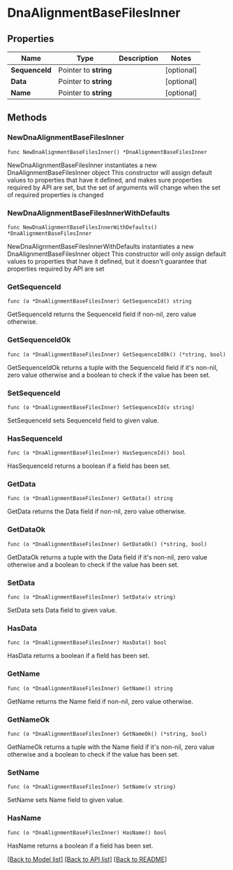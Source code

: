 # DnaAlignmentBaseFilesInner

## Properties

Name | Type | Description | Notes
------------ | ------------- | ------------- | -------------
**SequenceId** | Pointer to **string** |  | [optional] 
**Data** | Pointer to **string** |  | [optional] 
**Name** | Pointer to **string** |  | [optional] 

## Methods

### NewDnaAlignmentBaseFilesInner

`func NewDnaAlignmentBaseFilesInner() *DnaAlignmentBaseFilesInner`

NewDnaAlignmentBaseFilesInner instantiates a new DnaAlignmentBaseFilesInner object
This constructor will assign default values to properties that have it defined,
and makes sure properties required by API are set, but the set of arguments
will change when the set of required properties is changed

### NewDnaAlignmentBaseFilesInnerWithDefaults

`func NewDnaAlignmentBaseFilesInnerWithDefaults() *DnaAlignmentBaseFilesInner`

NewDnaAlignmentBaseFilesInnerWithDefaults instantiates a new DnaAlignmentBaseFilesInner object
This constructor will only assign default values to properties that have it defined,
but it doesn't guarantee that properties required by API are set

### GetSequenceId

`func (o *DnaAlignmentBaseFilesInner) GetSequenceId() string`

GetSequenceId returns the SequenceId field if non-nil, zero value otherwise.

### GetSequenceIdOk

`func (o *DnaAlignmentBaseFilesInner) GetSequenceIdOk() (*string, bool)`

GetSequenceIdOk returns a tuple with the SequenceId field if it's non-nil, zero value otherwise
and a boolean to check if the value has been set.

### SetSequenceId

`func (o *DnaAlignmentBaseFilesInner) SetSequenceId(v string)`

SetSequenceId sets SequenceId field to given value.

### HasSequenceId

`func (o *DnaAlignmentBaseFilesInner) HasSequenceId() bool`

HasSequenceId returns a boolean if a field has been set.

### GetData

`func (o *DnaAlignmentBaseFilesInner) GetData() string`

GetData returns the Data field if non-nil, zero value otherwise.

### GetDataOk

`func (o *DnaAlignmentBaseFilesInner) GetDataOk() (*string, bool)`

GetDataOk returns a tuple with the Data field if it's non-nil, zero value otherwise
and a boolean to check if the value has been set.

### SetData

`func (o *DnaAlignmentBaseFilesInner) SetData(v string)`

SetData sets Data field to given value.

### HasData

`func (o *DnaAlignmentBaseFilesInner) HasData() bool`

HasData returns a boolean if a field has been set.

### GetName

`func (o *DnaAlignmentBaseFilesInner) GetName() string`

GetName returns the Name field if non-nil, zero value otherwise.

### GetNameOk

`func (o *DnaAlignmentBaseFilesInner) GetNameOk() (*string, bool)`

GetNameOk returns a tuple with the Name field if it's non-nil, zero value otherwise
and a boolean to check if the value has been set.

### SetName

`func (o *DnaAlignmentBaseFilesInner) SetName(v string)`

SetName sets Name field to given value.

### HasName

`func (o *DnaAlignmentBaseFilesInner) HasName() bool`

HasName returns a boolean if a field has been set.


[[Back to Model list]](../README.md#documentation-for-models) [[Back to API list]](../README.md#documentation-for-api-endpoints) [[Back to README]](../README.md)


